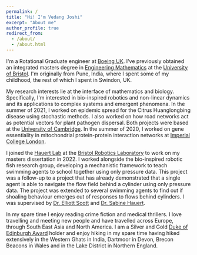 ```yaml
---
permalink: /
title: "Hi! I'm Vedang Joshi"
excerpt: "About me"
author_profile: true
redirect_from: 
  - /about/
  - /about.html
---
```


I'm a Rotational Graduate engineer at [Boeing UK](https://www.boeing.co.uk/boeing-in-the-uk.page). I've previously obtained an integrated masters degree in [Engineering Mathematics](http://www.bristol.ac.uk/engineering/departments/engineering-mathematics/) at the [University of Bristol](https://www.bristol.ac.uk). I'm originally from Pune, India, where I spent some of my childhood, the rest of which I spent in Swindon, UK.

My research interests lie at the interface of mathematics and biology. Specifically, I'm interested in bio-inspired robotics and non-linear dynamics and its applications to complex systems and emergent phenomena. In the summer of 2021, I worked on epidemic spread for the Citrus Huanglongbing disease using stochastic methods. I also worked on how road networks act as potential vectors for plant pathogen dispersal. Both projects were based at the [University of Cambridge](https://plantepidemics.github.io). In the summer of 2020, I worked on gene essentiality in mitochondrial protein-protein interaction networks at [Imperial College London](https://www.imperial.ac.uk/biomathematics-group/).

I joined the [Hauert Lab](https://hauertlab.com) at the [Bristol Robotics Laboratory](https://www.bristolroboticslab.com) to work on my masters dissertation in 2022. I worked alongside the bio-inspired robotic fish research group, developing a mechanistic framework to teach swimming agents to school together using only pressure data. This project was a follow-up to a project that has already demonstrated that a single agent is able to navigate the flow field behind a cylinder using only pressure data. The project was extended to several swimming agents to find out if shoaling behaviour emerges out of responses to flows behind cylinders. I was supervised by [Dr. Elliott Scott](https://research-information.bris.ac.uk/en/persons/elliott-j-scott-2) and [Dr. Sabine Hauert](https://research-information.bris.ac.uk/en/persons/sabine-hauert).

In my spare time I enjoy reading crime fiction and medical thrillers. I love travelling and meeting new people and have travelled across Europe, through South East Asia and North America. I am a Silver and Gold [Duke of Edinburgh Award](https://www.dofe.org/about/) holder and enjoy hiking in my spare time having hiked extensively in the Western Ghats in India, Dartmoor in Devon, Brecon Beacons in Wales and in the Lake District in Northern England. 

